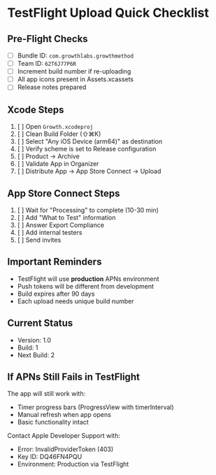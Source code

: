 # TestFlight Upload Quick Checklist

## Pre-Flight Checks
- [ ] Bundle ID: `com.growthlabs.growthmethod`
- [ ] Team ID: `62T6J77P6R`
- [ ] Increment build number if re-uploading
- [ ] All app icons present in Assets.xcassets
- [ ] Release notes prepared

## Xcode Steps
1. [ ] Open `Growth.xcodeproj`
2. [ ] Clean Build Folder (⇧⌘K)
3. [ ] Select "Any iOS Device (arm64)" as destination
4. [ ] Verify scheme is set to Release configuration
5. [ ] Product → Archive
6. [ ] Validate App in Organizer
7. [ ] Distribute App → App Store Connect → Upload

## App Store Connect Steps
1. [ ] Wait for "Processing" to complete (10-30 min)
2. [ ] Add "What to Test" information
3. [ ] Answer Export Compliance
4. [ ] Add internal testers
5. [ ] Send invites

## Important Reminders
- TestFlight will use **production** APNs environment
- Push tokens will be different from development
- Build expires after 90 days
- Each upload needs unique build number

## Current Status
- Version: 1.0
- Build: 1
- Next Build: 2

## If APNs Still Fails in TestFlight
The app will still work with:
- Timer progress bars (ProgressView with timerInterval)
- Manual refresh when app opens
- Basic functionality intact

Contact Apple Developer Support with:
- Error: InvalidProviderToken (403)
- Key ID: DQ46FN4PQU
- Environment: Production via TestFlight